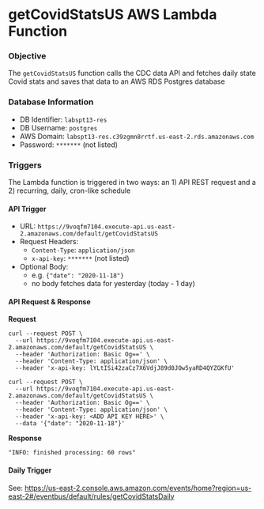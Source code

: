 # getCovidStatsUS AWS Lambda Function

### Objective

The `getCovidStatsUS` function calls the CDC data API and fetches daily state Covid stats and saves that data to an AWS RDS Postgres database

### Database Information

* DB Identifier: `labspt13-res`
* DB Username: `postgres`
* AWS Domain: `labspt13-res.c39zgmn8rrtf.us-east-2.rds.amazonaws.com`
* Password: `*******` (not listed)

### Triggers

The Lambda function is triggered in two ways: an 1) API REST request and a 2) recurring, daily, cron-like schedule

#### API Trigger

* URL: `https://9voqfm7104.execute-api.us-east-2.amazonaws.com/default/getCovidStatsUS`
* Request Headers:
    * `Content-Type`: `application/json`
    * `x-api-key`: `*******` (not listed)
* Optional Body:
    * e.g. `{"date": "2020-11-18"}`
    * no body fetches data for yesterday (today - 1 day)

#### API Request & Response

**Request**

```
curl --request POST \
  --url https://9voqfm7104.execute-api.us-east-2.amazonaws.com/default/getCovidStatsUS \
  --header 'Authorization: Basic Og==' \
  --header 'Content-Type: application/json' \
  --header 'x-api-key: lYLtISi42zaCz7X6VdjJ89d0JOw5yaRD4QYZGKfU'
```

```
curl --request POST \
  --url https://9voqfm7104.execute-api.us-east-2.amazonaws.com/default/getCovidStatsUS \
  --header 'Authorization: Basic Og==' \
  --header 'Content-Type: application/json' \
  --header 'x-api-key: <ADD API KEY HERE>' \
  --data '{"date": "2020-11-18"}'
```

**Response**

`"INFO: finished processing: 60 rows"`

#### Daily Trigger

See: https://us-east-2.console.aws.amazon.com/events/home?region=us-east-2#/eventbus/default/rules/getCovidStatsDaily

